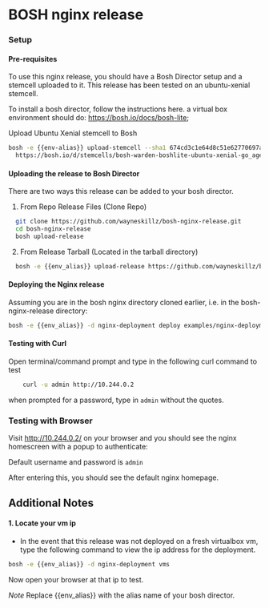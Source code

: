 # BOSH nginx release


### Setup

#### Pre-requisites

To use this nginx release, you should have a Bosh Director setup and a stemcell uploaded to it.
This release has been tested on an ubuntu-xenial stemcell.

To install a bosh director, follow the instructions here. a virtual box environment should do: <https://bosh.io/docs/bosh-lite>;

Upload Ubuntu Xenial stemcell to Bosh

```bash
bosh -e {{env-alias}} upload-stemcell --sha1 674cd3c1e64d8c51e62770697a63c07ca04e9bbd \
  https://bosh.io/d/stemcells/bosh-warden-boshlite-ubuntu-xenial-go_agent?v=315.45
```

####  Uploading the release to Bosh Director

There are two ways this release can be added to your bosh director.

1. From Repo Release Files (Clone Repo)
  ```bash
    git clone https://github.com/wayneskillz/bosh-nginx-release.git
    cd bosh-nginx-release
    bosh upload-release
  ```
2. From Release Tarball (Located in the tarball directory)
  ```bash
    bosh -e {{env_alias}} upload-release https://github.com/wayneskillz/bosh-nginx-release/raw/master/tarball/nginx-deployment-1.13.1.tar.gz
  ```

#### Deploying the Nginx release

Assuming you are in the bosh nginx directory cloned earlier, i.e. in the bosh-nginx-release directory:

```bash
bosh -e {{env_alias}} -d nginx-deployment deploy examples/nginx-deployment.yml
```

#### Testing with Curl

Open terminal/command prompt and type in the following curl command to test

```bash 
	curl -u admin http://10.244.0.2
```
when prompted for a password, type in `admin` without the quotes.

### Testing with Browser
Visit <http://10.244.0.2/> on your browser and you should see the nginx homescreen with a popup to authenticate:

Default username and password is `admin`

After entering this, you should see the default nginx homepage.



## Additional Notes

#### 1. Locate your vm ip

* In the event that this release was not deployed on a fresh virtualbox vm, type the following command to view the ip address for the deployment.

```bash
bosh -e {{env_alias}} -d nginx-deployment vms
```

Now open your browser at that ip to test.

*Note* Replace {{env_alias}} with the alias name of your bosh director.
